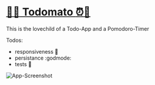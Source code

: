 # [:tomato::alarm_clock: Todomato :alarm_clock::tomato:](https://todomato.herokuapp.com/)

This is the lovechild of a Todo-App and a Pomodoro-Timer

Todos:
  - responsiveness :nail_care:
  - persistance :godmode:
  - tests :see_no_evil:

![App-Screenshot](http://i.imgur.com/VpCWarv.png)
